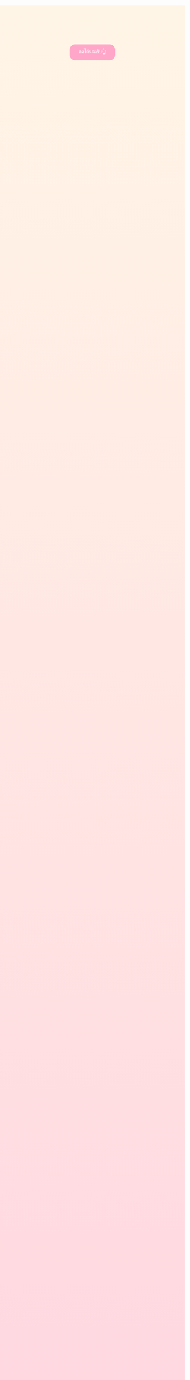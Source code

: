 <head>
  <style>
    body {
      margin: 0;
      padding: 0;
      background: linear-gradient(#fff5e6, #ffd6e0);
      font-family: 'Sriracha', cursive;
      text-align: center;
      color: #b03e65;
      overflow-x: hidden;
      min-height: 100vh;
    }
    h1 {
      font-size: 3em;
      margin-top: 250px;
      color: #d63384;
    }
    p {
      font-size: 1em;
      padding: 0 20px;
      line-height: 1.8;
    }
    .sticker {
      margin: 20px auto;
      width: 300px;
      border-radius: 20px;
      box-shadow: 0 4px 12px rgba(0,0,0,0.1);
    }
    button {
      margin-top: 30px;
      padding: 10px 25px;
      font-size: 1em;
      background: #ffa6c9;
      border: none;
      border-radius: 15px;
      color: white;
      cursor: pointer;
      transition: 0.3s;
    }
    button:hover {
      background: #ff7fbf;
    }
    #secret {
      display: none;
      margin-top: 20px;
      font-size: 1.4em;
      color: #6f42c1;
    }

    /* floating hearts */
    .heart {
      position: absolute;
      width: 20px;
      height: 20px;
      background: red;
      transform: rotate(45deg);
      animation: float 5s infinite;
      opacity: 0.8;
    }
    .heart::before,
    .heart::after {
      content: "";
      position: absolute;
      width: 20px;
      height: 20px;
      background: red;
      border-radius: 50%;
    }
    .heart::before {
      top: -10px;
      left: 0;
    }
    .heart::after {
      top: 0;
      left: -10px;
    }
    @keyframes float {
      0% { transform: translateY(0) rotate(45deg); opacity: 1; }
      100% { transform: translateY(-800px) rotate(45deg); opacity: 0; }
    }
  </style>
</head>
<body>

  <h1>🎂🎉</h1>


  <button onclick="document.getElementById('secret').style.display='block'">
   กดได้นะครับ👆
  </button>
  <div id="secret">
  <p>วันเกิดปีนี้ผมอยากจะบอกว่า</p>
  <img class="sticker" src="put-your-image-link-here.png" alt="หารูปก่อนใจเย็น">
  <p>ผมอยากให้พี่สมหวัง<br>
     กับทุกสิ่งที่พี่ปรารถนา</p>
  <img class="sticker" src="put-your-image-link-here.png" alt="หารูปก่อนใจเย็น">
  <p>ไม่อยากให้มีเรื่องทุกข์ใจ</p>
  <img class="sticker" src="put-your-image-link-here.png" alt="หารูปก่อนใจเย็น"> 
  <p>อยากให้มีความสุข</p>
  <img class="sticker" src="put-your-image-link-here.png" alt="หารูปก่อนใจเย็น"> 
  <p>และใกล้สุดท้าย</p>
  <img class="sticker" src="put-your-image-link-here.png" alt="หารูปก่อนใจเย็น"> 
  <p>อยากให้ยิ้มเยอะๆ</p>
  <img class="sticker" src="put-your-image-link-here.png" alt="หารูปก่อนใจเย็น"> 
  <p>สุดท้ายละครับ</p>
  <img class="sticker" src="put-your-image-link-here.png" alt="หารูปก่อนใจเย็น"> 
  <p>ขอคุณที่ยังอยู่ด้วยกันครับ</p>
  <img class="sticker" src="put-your-image-link-here.png" alt="หารูปก่อนใจเย็น"> 
  </div>

 <script>
    for (let i = 0; i < 25; i++) {
      let heart = document.createElement("div");
      heart.className = "heart";
      heart.style.left = Math.random() * 100 + "vw";
      heart.style.animationDuration = 3 + Math.random() * 2 + "s";
      document.body.appendChild(heart);
    }
  </script>

</body>

